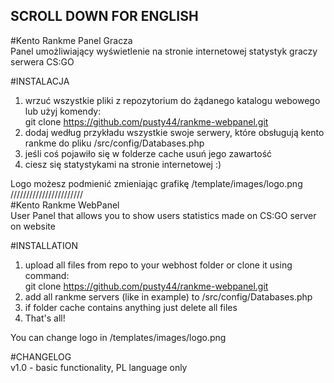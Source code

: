 SCROLL DOWN FOR ENGLISH  
-----------------------  
#Kento Rankme Panel Gracza  
Panel umożliwiający wyświetlenie na stronie internetowej statystyk graczy serwera CS:GO  

#INSTALACJA  
1. wrzuć wszystkie pliki z repozytorium do żądanego katalogu webowego lub użyj komendy:  
git clone https://github.com/pusty44/rankme-webpanel.git  
2. dodaj według przykładu wszystkie swoje serwery, które obsługują kento rankme do pliku /src/config/Databases.php
3. jeśli coś pojawiło się w folderze cache usuń jego zawartość
4. ciesz się statystykami na stronie internetowej :)
  
Logo możesz podmienić zmieniając grafikę /template/images/logo.png  
///////////////////////  
#Kento Rankme WebPanel  
User Panel that allows you to show users statistics made on CS:GO server on website  

#INSTALLATION  
1. upload all files from repo to your webhost folder or clone it using command:  
git clone https://github.com/pusty44/rankme-webpanel.git  
2. add all rankme servers (like in example) to /src/config/Databases.php  
3. if folder cache contains anything just delete all files  
4. That's all!   
  
You can change logo in /templates/images/logo.png  
  
  
#CHANGELOG  
v1.0 - basic functionality, PL language only  
